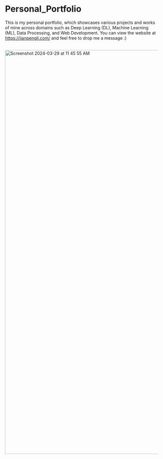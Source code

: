 # Personal_Portfolio

This is my personal portfolio, which showcases various projects and works of mine across domains such as Deep Learning (DL), Machine Learning (ML), Data Processing, and Web Development. You can view the website at https://jianpengli.com/ and feel free to drop me a message :) 

<br/>

<img width="1325" alt="Screenshot 2024-03-29 at 11 45 55 AM" src="https://github.com/JPL1205/Personal_Portfolio/assets/116853859/ec3f691a-a7e2-4e14-9160-215a42315008">

